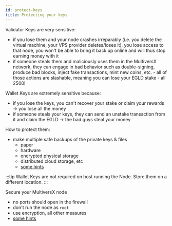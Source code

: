 ```yaml
---
id: protect-keys
title: Protecting your keys
---
```


[comment]: # (mx-context-auto)

Validator Keys are very sensitive:

- if you lose them and your node crashes irreparably (i.e. you delete the virtual machine, your VPS provider deletes/loses it), you lose access to that node, you won't be able to bring it back up online and will thus stop earning money with it
- if someone steals them and maliciously uses them in the MultiversX network, they can engage in bad behavior such as double-signing, produce bad blocks, inject fake transactions, mint new coins, etc. - all of those actions are slashable, meaning you can lose your EGLD stake - all 2500!

Wallet Keys are extremely sensitive because:

- if you lose the keys, you can't recover your stake or claim your rewards -> you lose all the money
- if someone steals your keys, they can send an unstake transaction from it and claim the EGLD -> the bad guys steal your money

How to protect them:

- make multiple safe backups of the private keys & files
  - paper
  - hardware
  - encrypted physical storage
  - distributed cloud storage, etc
  - [some hints](https://coinsutra.com/bitcoin-private-key/)

:::tip
Wallet Keys are not required on host running the Node. Store them on a different location.
:::

Secure your MultiversX node

- no ports should open in the firewall
- don't run the node as `root`
- use encryption, all other measures
- [some hints ](https://www.liquidweb.com/kb/security-for-your-linux-server/)
